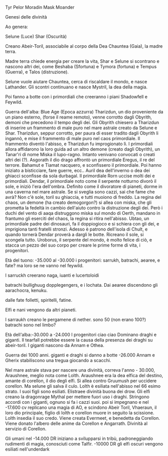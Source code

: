 Tyr
Pelor
Moradin
Mask
Moander


Genesi delle divinità

Ao genera:

Selune (Luce)
Shar (Oscurità)

Creano Abeir-Toril, associabile al corpo della Dea Chauntea (Gaia), la madre terra.

Madre terra chiede energia per creare la vita, Shar e Selune si scontrano e nascono altri dei, come Beshaba (Sfortuna) e Tymora (fortuna) e Tempus (Guerra), e Talos (distruzione).

Selune vuole aiutare Chauntea, cerca di riscaldare il mondo, e nasce Lathander.
Gli scontri continuano e nasce Mystril, la dea della magia.

Poi fanno a botte con i primordiali che creeranno i piani Shadowfell e Feywild.

Guerra dell'alba:
Blue Age (Epoca azzurra)
Tharizdun, un dio proveniente da un piano esterno, (forse il reame remoto), venne corrotto dagli Obyrith, demoni che precedono il tempo degli dei.
Gli Obyrith chiesero a Tharizdun di inserire un frammento di male puro nel mare astrale creato da Selune e Shar. 
Tharizdun, seppur corrotto, per paura di esser tradito dagli Obyrith li ingannò, e mise il frammento di male puro nel caos primordiale. Il frammento diventò l'abisso, e Tharizdun fu improgionato lì.
I primordiali allora affidarono la loro guida ad un altro demone (creato dagli Obyrith), un Tanar'ri di nome Miska il lupo-ragno.
Intanto venivano convocati o creati altri dei (?).
Asgorath il dio drago affrontò un primordiale Eregus, il re del terrore. Bahamut e Tiamat nacquero, e sconfissero il primordiale. Poi hanno iniziato a bisticciare, fare guerre, ecc..
Auril dea dell'inverno o dea dei ghiacci sconfisse da sola durbagal.
Il primordiale Rorn uccise molti dei e primordiali.
Dendar, il primordiale noto come il serpente notturno divorò il sole, e iniziò l'era dell'ombra. Definito come il divoratore di pianeti, dorme in una caverna nel mare astrale. Se si sveglia sono cazzi, sai che fame che avrà?
Non c'è sole, toril su ghiaccia, e tutti muoiono di freddo.
La regina del chaos, un demone (ha creato demogorgon?) si allea con miska, che gli prometta la fedeltà in cambio dell'aiuto contro la distruzione degli dei.
Però i duchi del vento di aaqa distruggono miska sul mondo di Oerth, mandano in frantumo gli eserciti del chaos, la regina si ritira nell'abisso.
Ubtao, un primordiale padre dei dinosauri, fa il doppiogioco e si schiera con gli dei, e imprigiona tanti fratelli stronzi. Adesso è patrono dell'isola di Chult, e quando tornerà Dendar proverà a dargli le botte.
Ricreano il sole, si scongela tutto. Uroborus, il serpente del mondo, è molto felice di ciò, e stacca un pezzo del suo corpo per creare le prime forme di vita, i progenitori.

Età del tuono: -35.000 al -30.000
i progenitori: sarrukh, batrachi, aearee, e fate? ma loro se ne vanno nel feywild.

I sarruckh creerano naga, iuanti e lucertoloidi

batrachi bullighuug dopplegengers, e i lochata.
Dai aearee discendono gli aarachocra, kenuku.

dalle fate folletti, spiritelli, fatine.

Elfi e nani vengono da altri pianeti.

I sarraukh creano le pergamene di nether. sono 50 (non erano 100?)
 batrachi sono nel limbo?

Età dell'alba:-30.000 a -24.000
I progenitori ciao ciao
Dominano draghi e giganti.
Il tearfall potrebbe essere la causa della presenza dei draghi su abeir-toril.
I giganti nascono da Annam e Othea.

Guerra dei 1000 anni. giganti e draghi si danno a botte -26.000
Annam e Gherix stabiliscono una tregua giocando a scacchi.

Nel mare astrale stava per nascere una divinità, correva l'anno - 30.000, Araushnee, meglio nota come Lolth. 
Araushnee era la dea elfica del destino, amante di corellon, il dio degli elfi.
Si allea contro Gruumush per uccidere corellon. Ma selune gli salva il culo.
Lolth è esiliata nell'abisso nel 66 esimo strato.
I suoi figli sono esiliati. Elistraee divinità buona dei drow.
Gli elfi creano la dragonrage Mythal per mettere fuori uso i draghi.
Stringono accordi con i giganti, ognuno si fa i cazzi suoi.
poi si impegnano e nel -17.600 cv replicano una magia di AO, e scindono Abeir Toril,
Vhaeraun, il loro dio principale, figlio di lolth e corellon muore in seguito la scissione.
Lolth insedia il suo credo.
Viene creata Evermeet, e benedetta da Corellon. Viene donato l'albero delle anime da Corellon e Angarrath. Divinità al servizio di Corellon.

Gli umani nel -14.000 DR iniziano a svilupparsi in tribù, padroneggiando rudimenti di magia, conosciuti come Talfir.
-10000 DR gli elfi oscuri vengono esiliati nell'underdark 

 
 








